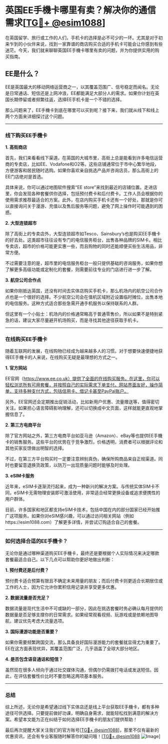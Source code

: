 # 英国EE手機卡哪里有卖？解决你的通信需求[[TG💪+ @esim1088](https://t.me/s/esim1088)]

在英国留学、旅行或工作的人们，手机卡的选择是必不可少的一环。尤其是对于初来乍到的小伙伴来说，找到一家靠谱的商店购买合适的手机卡可能会让你感到有些迷茫。今天，我们就来聊聊英国EE手機卡哪里有卖的问题，并为你提供实用的购买指南。

## EE是什么？

EE是英国最大的移动网络运营商之一，以其覆盖范围广、信号稳定而闻名。无论是日常通话、短信还是上网冲浪，EE都能满足大部分人的需求。如果你计划在英国长期停留或者频繁往返，选择EE手机卡是一个不错的选择。

那么问题来了，EE手機卡到底在哪里可以买到呢？接下来，我们就从线下和线上两个方面来详细探讨这个问题。

---

### 线下购买EE手機卡

**1. 高街商店**

首先，我们来看看线下渠道。在英国的大城市里，高街上总是能看到许多电信运营商的专卖店，比如EE、Vodafone和O2等。这些店铺通常位于市中心繁华地段，方便游客和居民随时选购。如果你喜欢亲自挑选产品并咨询店员，那么高街上的EE门店绝对是首选。

具体来说，你可以通过地图软件搜索“EE store”来找到最近的店铺位置。走进店里，你会发现各种套餐供你选择，包括预付费卡和后付费卡。工作人员会根据你的使用需求推荐最适合的方案。此外，在店内购买手机卡还有一个好处，那就是你可以直接询问关于漫游、充值以及售后服务等问题，避免了网上操作时可能遇到的困惑。

**2. 大型连锁超市**

除了高街上的专卖店外，大型连锁超市如Tesco、Sainsbury’s也是购买EE手機卡的好去处。这类超市往往设有专门的电信服务柜台，出售各种品牌的SIM卡。相比专卖店，超市的价格可能更实惠一些，而且购物的同时还能顺便买些生活用品，非常方便。

不过需要注意的是，超市里的电信服务柜台一般只提供基础的咨询服务，如果你想了解更多高级功能或定制化的套餐，则需要前往专业的门店进行进一步了解。

**3. 航空公司合作点**

如果你刚抵达英国，还没有时间去实体店购买手机卡，那么机场内的航空公司合作点也是一个很好的选择。不少航空公司会在值机区域附近设置临时摊位，出售本地的电信服务。这种方式适合那些急需开通手机服务以保持联系的人群。

但这里有一个小贴士：机场内的价格通常略高于普通零售价，所以如果不是特别紧急的话，建议大家尽量避开机场购买，而是寻找其他途径获取手机卡。

---

### 在线购买EE手機卡

随着互联网的发展，在线购物已经成为越来越多人的习惯。对于想要快速便捷地获得EE手機卡的人来说，在线购买无疑是最理想的方式之一。

**1. 官方网站**

EE官网（https://www.ee.co.uk）提供了全面的在线购买服务。在这里，你可以轻松浏览所有可用套餐，并按照自己的实际需求下单支付。网站界面友好，操作简单，支持多种支付方式，包括信用卡、借记卡甚至PayPal账户。

另外，EE官网还会定期推出促销活动，比如新用户优惠、流量赠送等，值得密切关注。如果担心语言障碍影响理解，还可以切换成中文页面，这样就能更直观地掌握信息了。

**2. 第三方电商平台**

除了官方网站之外，第三方电商平台如亚马逊（Amazon）、eBay等也提供EE手機卡的销售服务。这些平台的优势在于竞争激烈，价格透明，消费者可以根据评论和其他买家反馈做出明智的选择。

不过，在第三方平台购买时一定要注意辨别真伪，确保所购商品来自正规渠道。同时也要留意退换货政策，以防万一出现质量问题时能够及时处理。

**3. eSIM卡服务**

近年来，eSIM卡逐渐流行起来，成为一种新兴的解决方案。与传统实体SIM卡不同，eSIM卡无需物理安装即可激活使用，非常适合经常更换设备或追求便携性的用户群体。

目前，许多国家和地区都支持eSIM卡技术，包括中国在内的部分国家已经开始推广这项服务。如果你对eSIM感兴趣，可以通过访问相关网站（例如https://esim1088.com）了解更多详情，并尝试订购适合自己的套餐。

---

### 如何选择合适的EE手機卡？

无论你是通过哪种渠道购买EE手機卡，最终还是要根据个人实际情况来决定哪款套餐最适合自己。以下几点可以帮助你更好地做出判断：

**1. 预付费还是后付费？**

预付费卡适合预算有限且不确定未来用量的朋友；而后付费卡则更适合长期居住或工作的人士，因为它允许你累积信用记录并享受更多优惠。

**2. 数据流量是否充足？**

数据流量是现代生活中不可或缺的一部分，因此在挑选套餐时务必确认每月提供的数据量是否足够支撑你的日常需求。如果经常观看视频、玩游戏或是依赖地图导航，建议优先考虑大流量选项。

**3. 国际漫游功能是否重要？**

如果你需要频繁跨国交流，那么具备良好国际漫游能力的套餐就显得尤为重要了。EE在这方面表现优异，其覆盖范围广泛，几乎涵盖了全球大部分地区。

**4. 是否包含语音通话和短信？**

虽然现在很多人倾向于通过社交媒体沟通，但偶尔仍需拨打电话或发送短信。因此，在评估套餐性价比时不要忽略这两项基本服务。

---

### 总结

综上所述，无论你是希望通过线下实体店还是线上平台获取EE手機卡，都有多种途径可供选择。只要提前做好功课，明确自身需求，就能轻松找到满意的解决方案。希望本文能为正在纠结于如何选择EE手機卡的朋友们提供帮助！

最后再次提醒大家关注我们的官方账号[[TG💪+ @esim1088](https://t.me/s/esim1088)]，那里不仅有最新的优惠资讯，还会有专业客服随时解答你的疑问哦！[[TG💪+ @esim1088](https://t.me/s/esim1088) ![Image](https://i.postimg.cc/4NQfJmqS/Snipaste-2025-05-13-00-14-12.png)]